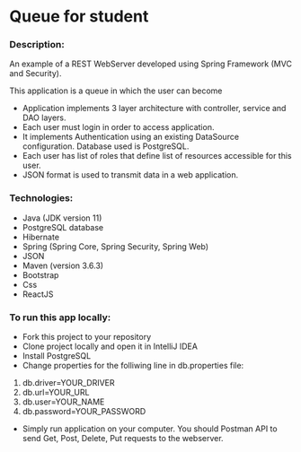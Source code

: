# Queue for student

### Description:

An example of a REST WebServer developed using Spring Framework (MVC and Security).

This application is a queue in which the user can become

- Application implements 3 layer architecture with controller, service and DAO layers.
- Each user must login in order to access application.
- It implements Authentication using an existing DataSource configuration. Database used is PostgreSQL.
- Each user has list of roles that define list of resources accessible for this user.
- JSON format is used to transmit data in a web application.

### Technologies:
- Java (JDK version 11)
- PostgreSQL database
- Hibernate
- Spring (Spring Core, Spring Security, Spring Web)
- JSON
- Maven (version 3.6.3)
- Bootstrap
- Css
- ReactJS

### To run this app locally:
- Fork this project to your repository
- Clone project locally and open it in IntelliJ IDEA
- Install PostgreSQL
- Change properties for the folliwing line in db.properties file:
1. db.driver=YOUR_DRIVER
2. db.url=YOUR_URL
3. db.user=YOUR_NAME
4. db.password=YOUR_PASSWORD

- Simply run application on your computer. You should Postman API to send Get, Post, Delete, Put requests to the webserver.

